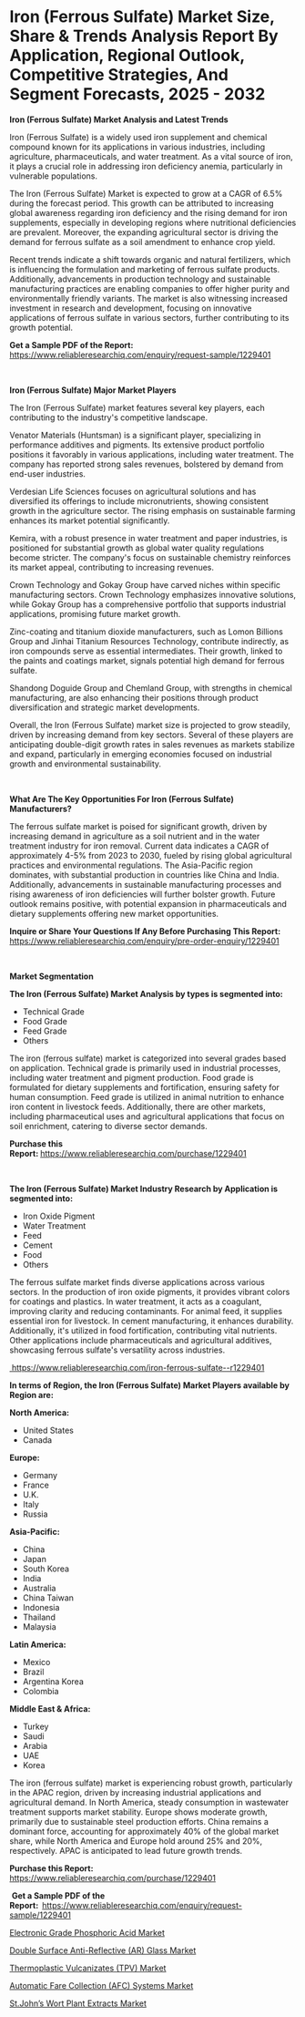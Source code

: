 <p><h1>Iron (Ferrous Sulfate) Market Size, Share & Trends Analysis Report By Application, Regional Outlook, Competitive Strategies, And Segment Forecasts, 2025 - 2032</h1></p><p><strong>Iron (Ferrous Sulfate) Market Analysis and Latest Trends</strong></p>
<p><p>Iron (Ferrous Sulfate) is a widely used iron supplement and chemical compound known for its applications in various industries, including agriculture, pharmaceuticals, and water treatment. As a vital source of iron, it plays a crucial role in addressing iron deficiency anemia, particularly in vulnerable populations.</p><p>The Iron (Ferrous Sulfate) Market is expected to grow at a CAGR of 6.5% during the forecast period. This growth can be attributed to increasing global awareness regarding iron deficiency and the rising demand for iron supplements, especially in developing regions where nutritional deficiencies are prevalent. Moreover, the expanding agricultural sector is driving the demand for ferrous sulfate as a soil amendment to enhance crop yield.</p><p>Recent trends indicate a shift towards organic and natural fertilizers, which is influencing the formulation and marketing of ferrous sulfate products. Additionally, advancements in production technology and sustainable manufacturing practices are enabling companies to offer higher purity and environmentally friendly variants. The market is also witnessing increased investment in research and development, focusing on innovative applications of ferrous sulfate in various sectors, further contributing to its growth potential.</p></p>
<p><strong>Get a Sample PDF of the Report:&nbsp;</strong> <a href="https://www.reliableresearchiq.com/enquiry/request-sample/1229401?utm_campaign=1842&utm_medium=2&utm_source=Github&utm_content=ia&utm_term=26032025&utm_id=iron-ferrous-sulfate">https://www.reliableresearchiq.com/enquiry/request-sample/1229401</a></p>
<p>&nbsp;</p>
<p><strong>Iron (Ferrous Sulfate) Major Market Players</strong></p>
<p><p>The Iron (Ferrous Sulfate) market features several key players, each contributing to the industry's competitive landscape. </p><p>Venator Materials (Huntsman) is a significant player, specializing in performance additives and pigments. Its extensive product portfolio positions it favorably in various applications, including water treatment. The company has reported strong sales revenues, bolstered by demand from end-user industries.</p><p>Verdesian Life Sciences focuses on agricultural solutions and has diversified its offerings to include micronutrients, showing consistent growth in the agriculture sector. The rising emphasis on sustainable farming enhances its market potential significantly.</p><p>Kemira, with a robust presence in water treatment and paper industries, is positioned for substantial growth as global water quality regulations become stricter. The company's focus on sustainable chemistry reinforces its market appeal, contributing to increasing revenues.</p><p>Crown Technology and Gokay Group have carved niches within specific manufacturing sectors. Crown Technology emphasizes innovative solutions, while Gokay Group has a comprehensive portfolio that supports industrial applications, promising future market growth.</p><p>Zinc-coating and titanium dioxide manufacturers, such as Lomon Billions Group and Jinhai Titanium Resources Technology, contribute indirectly, as iron compounds serve as essential intermediates. Their growth, linked to the paints and coatings market, signals potential high demand for ferrous sulfate.</p><p>Shandong Doguide Group and Chemland Group, with strengths in chemical manufacturing, are also enhancing their positions through product diversification and strategic market developments.</p><p>Overall, the Iron (Ferrous Sulfate) market size is projected to grow steadily, driven by increasing demand from key sectors. Several of these players are anticipating double-digit growth rates in sales revenues as markets stabilize and expand, particularly in emerging economies focused on industrial growth and environmental sustainability.</p></p>
<p>&nbsp;</p>
<p><strong>What Are The Key Opportunities For Iron (Ferrous Sulfate) Manufacturers?</strong></p>
<p><p>The ferrous sulfate market is poised for significant growth, driven by increasing demand in agriculture as a soil nutrient and in the water treatment industry for iron removal. Current data indicates a CAGR of approximately 4-5% from 2023 to 2030, fueled by rising global agricultural practices and environmental regulations. The Asia-Pacific region dominates, with substantial production in countries like China and India. Additionally, advancements in sustainable manufacturing processes and rising awareness of iron deficiencies will further bolster growth. Future outlook remains positive, with potential expansion in pharmaceuticals and dietary supplements offering new market opportunities.</p></p>
<p><strong>Inquire or Share Your Questions If Any Before Purchasing This Report:</strong> <a href="https://www.reliableresearchiq.com/enquiry/pre-order-enquiry/1229401?utm_campaign=1842&utm_medium=2&utm_source=Github&utm_content=ia&utm_term=26032025&utm_id=iron-ferrous-sulfate">https://www.reliableresearchiq.com/enquiry/pre-order-enquiry/1229401</a></p>
<p>&nbsp;</p>
<p><strong>Market Segmentation</strong></p>
<p><strong>The Iron (Ferrous Sulfate) Market Analysis by types is segmented into:</strong></p>
<p><ul><li>Technical Grade</li><li>Food Grade</li><li>Feed Grade</li><li>Others</li></ul></p>
<p><p>The iron (ferrous sulfate) market is categorized into several grades based on application. Technical grade is primarily used in industrial processes, including water treatment and pigment production. Food grade is formulated for dietary supplements and fortification, ensuring safety for human consumption. Feed grade is utilized in animal nutrition to enhance iron content in livestock feeds. Additionally, there are other markets, including pharmaceutical uses and agricultural applications that focus on soil enrichment, catering to diverse sector demands.</p></p>
<p><strong>Purchase this Report:&nbsp;</strong><a href="https://www.reliableresearchiq.com/purchase/1229401?utm_campaign=1842&utm_medium=2&utm_source=Github&utm_content=ia&utm_term=26032025&utm_id=iron-ferrous-sulfate">https://www.reliableresearchiq.com/purchase/1229401</a></p>
<p>&nbsp;</p>
<p><strong>The Iron (Ferrous Sulfate) Market Industry Research by Application is segmented into:</strong></p>
<p><ul><li>Iron Oxide Pigment</li><li>Water Treatment</li><li>Feed</li><li>Cement</li><li>Food</li><li>Others</li></ul></p>
<p><p>The ferrous sulfate market finds diverse applications across various sectors. In the production of iron oxide pigments, it provides vibrant colors for coatings and plastics. In water treatment, it acts as a coagulant, improving clarity and reducing contaminants. For animal feed, it supplies essential iron for livestock. In cement manufacturing, it enhances durability. Additionally, it's utilized in food fortification, contributing vital nutrients. Other applications include pharmaceuticals and agricultural additives, showcasing ferrous sulfate's versatility across industries.</p></p>
<p><a href="https://www.reliableresearchiq.com/iron-ferrous-sulfate--r1229401?utm_campaign=1842&utm_medium=2&utm_source=Github&utm_content=ia&utm_term=26032025&utm_id=iron-ferrous-sulfate">&nbsp;https://www.reliableresearchiq.com/iron-ferrous-sulfate--r1229401</a></p>
<p><strong>In terms of Region, the Iron (Ferrous Sulfate) Market Players available by Region are:</strong></p>
<p>
    <p> <strong> North America: </strong>
        <ul>
            <li>United States</li>
            <li>Canada</li>
        </ul>
        </p> 
    <p> <strong> Europe: </strong>
        <ul>
            <li>Germany</li>
            <li>France</li>
            <li>U.K.</li>
            <li>Italy</li>
            <li>Russia</li>
        </ul>
        </p> 
    <p> <strong> Asia-Pacific: </strong>
        <ul>
            <li>China</li>
            <li>Japan</li>
            <li>South Korea</li>
            <li>India</li>
            <li>Australia</li>
            <li>China Taiwan</li>
            <li>Indonesia</li>
            <li>Thailand</li>
            <li>Malaysia</li>
        </ul>
        </p> 
    <p> <strong> Latin America: </strong>
        <ul>
            <li>Mexico</li>
            <li>Brazil</li>
            <li>Argentina Korea</li>
            <li>Colombia</li>
        </ul>
        </p> 
    <p> <strong> Middle East & Africa: </strong>
        <ul>
            <li>Turkey</li>
            <li>Saudi</li>
            <li>Arabia</li>
            <li>UAE</li>
            <li>Korea</li>
        </ul>
    </p>
    </p>
<p><p>The iron (ferrous sulfate) market is experiencing robust growth, particularly in the APAC region, driven by increasing industrial applications and agricultural demand. In North America, steady consumption in wastewater treatment supports market stability. Europe shows moderate growth, primarily due to sustainable steel production efforts. China remains a dominant force, accounting for approximately 40% of the global market share, while North America and Europe hold around 25% and 20%, respectively. APAC is anticipated to lead future growth trends.</p></p>
<p><strong>Purchase this Report: </strong><a href="https://www.reliableresearchiq.com/purchase/1229401?utm_campaign=1842&utm_medium=2&utm_source=Github&utm_content=ia&utm_term=26032025&utm_id=iron-ferrous-sulfate">https://www.reliableresearchiq.com/purchase/1229401</a></p>
<p>&nbsp;<strong>Get a Sample PDF of the Report:&nbsp;&nbsp;</strong><a href="https://www.reliableresearchiq.com/enquiry/request-sample/1229401?utm_campaign=1842&utm_medium=2&utm_source=Github&utm_content=ia&utm_term=26032025&utm_id=iron-ferrous-sulfate">https://www.reliableresearchiq.com/enquiry/request-sample/1229401</a></p>
<p><strong></strong></p>
<p><p><a href="https://github.com/sternymkere4/Market-Research-Report-List-1/blob/main/electronic-grade-phosphoric-acid-market.md?utm_campaign=1842&utm_medium=2&utm_source=Github&utm_content=ia&utm_term=26032025&utm_id=iron-ferrous-sulfate">Electronic Grade Phosphoric Acid Market</a></p><p><a href="https://github.com/snaikraso/Market-Research-Report-List-1/blob/main/double-surface-anti-reflective-ar-glass-market.md?utm_campaign=1842&utm_medium=2&utm_source=Github&utm_content=ia&utm_term=26032025&utm_id=iron-ferrous-sulfate">Double Surface Anti-Reflective (AR) Glass Market</a></p><p><a href="https://github.com/shimweummul/Market-Research-Report-List-1/blob/main/thermoplastic-vulcanizates-tpv-market.md?utm_campaign=1842&utm_medium=2&utm_source=Github&utm_content=ia&utm_term=26032025&utm_id=iron-ferrous-sulfate">Thermoplastic Vulcanizates (TPV) Market</a></p><p><a href="https://github.com/kadutjoelly83/Market-Research-Report-List-1/blob/main/automatic-fare-collection-afc-systems-market.md?utm_campaign=1842&utm_medium=2&utm_source=Github&utm_content=ia&utm_term=26032025&utm_id=iron-ferrous-sulfate">Automatic Fare Collection (AFC) Systems Market</a></p><p><a href="https://github.com/iperitvik8/Market-Research-Report-List-1/blob/main/stjohns-wort-plant-extracts-market.md?utm_campaign=1842&utm_medium=2&utm_source=Github&utm_content=ia&utm_term=26032025&utm_id=iron-ferrous-sulfate">St.John’s Wort Plant Extracts Market</a></p></p>